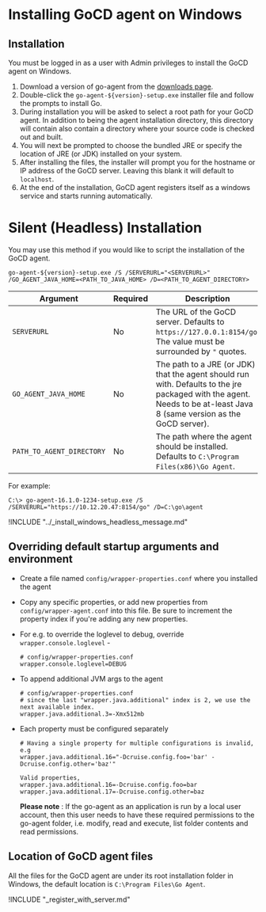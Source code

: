 # Installing GoCD agent on Windows

<!-- toc -->

## Installation

You must be logged in as a user with Admin privileges to install the GoCD agent on Windows.

1.  Download a version of go-agent from the [downloads page](https://www.gocd.io/download/).
2.  Double-click the `go-agent-${version}-setup.exe` installer file and follow the prompts to install Go.
3.  During installation you will be asked to select a root path for your GoCD agent. In addition to being the agent installation directory, this directory will contain also contain a directory where your source code is checked out and built.
4.  You will next be prompted to choose the bundled JRE or specify the location of JRE (or JDK) installed on your system.
5.  After installing the files, the installer will prompt you for the hostname or IP address of the GoCD server. Leaving this blank it will default to `localhost`.
6.  At the end of the installation, GoCD agent registers itself as a windows service and starts running automatically.

# Silent (Headless) Installation

You may use this method if you would like to script the installation of the GoCD agent.

```
go-agent-${version}-setup.exe /S /SERVERURL="<SERVERURL>" /GO_AGENT_JAVA_HOME=<PATH_TO_JAVA_HOME> /D=<PATH_TO_AGENT_DIRECTORY>
```

|Argument                       |Required|Description                                                                                                                         |
|-------------------------------|--------|------------------------------------------------------------------------------------------------------------------------------------|
|`SERVERURL`                | No     | The URL of the GoCD server. Defaults to `https://127.0.0.1:8154/go`. The value must be surrounded by `"` quotes.                       |
|`GO_AGENT_JAVA_HOME`       | No     | The path to a JRE (or JDK) that the agent should run with. Defaults to the jre packaged with the agent. Needs to be at-least Java 8 (same version as the GoCD server).|
|`PATH_TO_AGENT_DIRECTORY`  | No     | The path where the agent should be installed. Defaults to `C:\Program Files(x86)\Go Agent`.                                    |

For example:
```
C:\> go-agent-16.1.0-1234-setup.exe /S /SERVERURL="https://10.12.20.47:8154/go" /D=C:\go\agent
```

!INCLUDE "../_install_windows_headless_message.md"

## Overriding default startup arguments and environment

-   Create a file named `config/wrapper-properties.conf` where you installed the agent
-   Copy any specific properties, or add new properties from `config/wrapper-agent.conf` into this file. Be sure to increment the property index if you're adding any new properties.
-   For e.g. to override the loglevel to debug, override `wrapper.console.loglevel` -  

    ```
    # config/wrapper-properties.conf
    wrapper.console.loglevel=DEBUG
    ```
-   To append additional JVM args to the agent  

    ```
    # config/wrapper-properties.conf
    # since the last "wrapper.java.additional" index is 2, we use the next available index.
    wrapper.java.additional.3=-Xmx512mb
    ```
-   Each property must be configured separately

    ```
    # Having a single property for multiple configurations is invalid, e.g
    wrapper.java.additional.16="-Dcruise.config.foo='bar' -Dcruise.config.other='baz'"

    Valid properties,
    wrapper.java.additional.16=-Dcruise.config.foo=bar
    wrapper.java.additional.17=-Dcruise.config.other=baz
    ```
    **Please note** : If the go-agent as an application is run by a local user account, then this user needs to have these required permissions to the go-agent folder, i.e. modify, read and execute, list folder contents and read permissions.

## Location of GoCD agent files

All the files for the GoCD agent are under its root installation folder in Windows, the default location is `C:\Program Files\Go Agent`.

!INCLUDE "_register_with_server.md"
